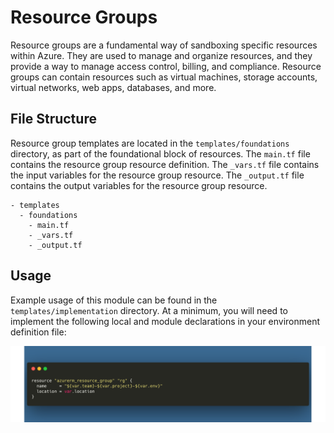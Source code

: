 # Resource Groups
Resource groups are a fundamental way of sandboxing specific resources within Azure. They are used to manage and organize resources, and they provide a way to manage access control, billing, and compliance. Resource groups can contain resources such as virtual machines, storage accounts, virtual networks, web apps, databases, and more.

## File Structure
Resource group templates are located in the `templates/foundations` directory, as part of the foundational block of resources. The `main.tf` file contains the resource group resource definition. The `_vars.tf` file contains the input variables for the resource group resource. The `_output.tf` file contains the output variables for the resource group resource.

```
- templates
  - foundations
    - main.tf
    - _vars.tf
    - _output.tf
```

## Usage
Example usage of this module can be found in the `templates/implementation` directory. At a minimum, you will need to implement the following local and module declarations in your environment definition file:

![Resource Group Usage](../../assets/rg_usage.png)